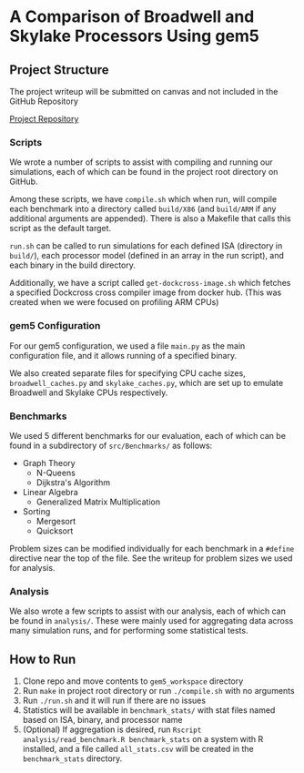 # A Comparison of Broadwell and Skylake Processors Using gem5

## Project Structure

The project writeup will be submitted on canvas and not included in the GitHub Repository

[Project Repository](https://github.com/ptdewey/gem5-processor-benchmarks/tree/main/analysis)

### Scripts
We wrote a number of scripts to assist with compiling and running our simulations, each of which can be found in the project root directory on GitHub.

Among these scripts, we have `compile.sh` which when run, will compile each benchmark into a directory called `build/X86` (and `build/ARM` if any additional arguments are appended). There is also a Makefile that calls this script as the default target.

`run.sh` can be called to run simulations for each defined ISA (directory in `build/`), each processor model (defined in an array in the run script), and each binary in the build directory.


Additionally, we have a script called `get-dockcross-image.sh` which fetches a specified Dockcross cross compiler image from docker hub. (This was created when we were focused on profiling ARM CPUs)


### gem5 Configuration

For our gem5 configuration, we used a file `main.py` as the main configuration file, and it allows running of a specified binary.

We also created separate files for specifying CPU cache sizes, `broadwell_caches.py` and `skylake_caches.py`, which are set up to emulate Broadwell and Skylake CPUs respectively.


### Benchmarks

We used 5 different benchmarks for our evaluation, each of which can be found in a subdirectory of `src/Benchmarks/` as follows:

- Graph Theory
    - N-Queens
    - Dijkstra's Algorithm
- Linear Algebra
    - Generalized Matrix Multiplication
- Sorting
    - Mergesort
    - Quicksort


Problem sizes can be modified individually for each benchmark in a `#define` directive near the top of the file. See the writeup for problem sizes we used for analysis.


### Analysis

We also wrote a few scripts to assist with our analysis, each of which can be found in `analysis/`. These were mainly used for aggregating data across many simulation runs, and for performing some statistical tests.


## How to Run

1. Clone repo and move contents to `gem5_workspace` directory
2. Run `make` in project root directory or run `./compile.sh` with no arguments
3. Run `./run.sh` and it will run if there are no issues
4. Statistics will be available in `benchmark_stats/` with stat files named based on ISA, binary, and processor name
5. (Optional) If aggregation is desired, run `Rscript analysis/read_benchmark.R benchmark_stats` on a system with R installed, and a file called `all_stats.csv` will be created in the `benchmark_stats` directory.


